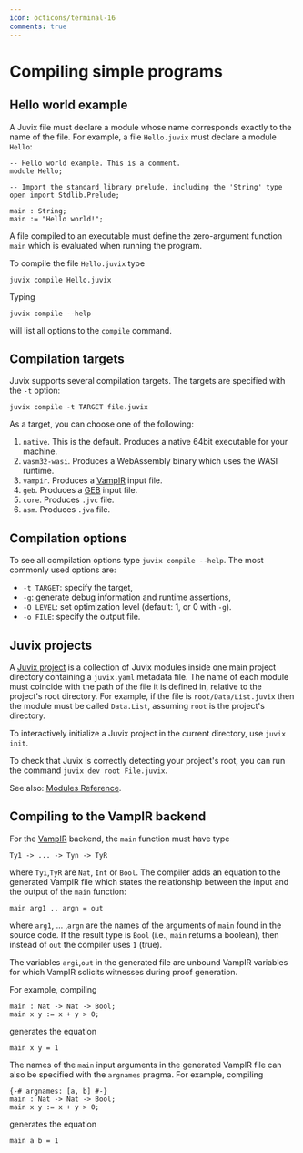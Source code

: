 ```yaml
---
icon: octicons/terminal-16
comments: true
---
```


# Compiling simple programs

## Hello world example

A Juvix file must declare a module whose name corresponds exactly to the
name of the file. For example, a file `Hello.juvix` must declare a
module `Hello`:

```juvix
-- Hello world example. This is a comment.
module Hello;

-- Import the standard library prelude, including the 'String' type
open import Stdlib.Prelude;

main : String;
main := "Hello world!";
```

A file compiled to an executable must define the zero-argument function
`main` which is evaluated when running the program.

To compile the file `Hello.juvix` type

```shell
juvix compile Hello.juvix
```

Typing

```shell
juvix compile --help
```

will list all options to the `compile` command.

## Compilation targets

Juvix supports several compilation targets. The targets are specified
with the `-t` option:

```shell
juvix compile -t TARGET file.juvix
```

As a target, you can choose one of the following:

1.  `native`. This is the default. Produces a native 64bit executable
    for your machine.
2.  `wasm32-wasi`. Produces a WebAssembly binary which uses the WASI
    runtime.
3.  `vampir`. Produces a [VampIR](https://github.com/anoma/vamp-ir) input file.
4.  `geb`. Produces a [GEB](https://anoma.github.io/geb/) input file.
5.  `core`. Produces `.jvc` file.
6.  `asm`. Produces `.jva` file.

## Compilation options

To see all compilation options type `juvix compile --help`. The most
commonly used options are:

- `-t TARGET`: specify the target,
- `-g`: generate debug information and runtime assertions,
- `-O LEVEL`: set optimization level (default: 1, or 0 with `-g`).
- `-o FILE`: specify the output file.

## Juvix projects

A <u>Juvix project</u> is a collection of Juvix modules inside one main
project directory containing a `juvix.yaml` metadata file. The name of
each module must coincide with the path of the file it is defined in,
relative to the project's root directory. For example, if the file is
`root/Data/List.juvix` then the module must be called `Data.List`,
assuming `root` is the project's directory.

To interactively initialize a Juvix project in the current directory,
use `juvix init`.

To check that Juvix is correctly detecting your project's root, you can
run the command `juvix dev root File.juvix`.

See also: [Modules Reference](../reference/language/modules.md).

## Compiling to the VampIR backend

For the [VampIR](https://github.com/anoma/vamp-ir) backend, the `main` function must have type

```text
Ty1 -> ... -> Tyn -> TyR
```

where `Tyi`,`TyR` are `Nat`, `Int` or `Bool`. The compiler adds an equation to the generated VampIR file which states the relationship between the input and the output of the `main` function:

```text
main arg1 .. argn = out
```

where `arg1`, ... ,`argn` are the names of the arguments of `main` found in the source code. If the result type is `Bool` (i.e., `main` returns a boolean), then instead of `out` the compiler uses `1` (true).

The variables `argi`,`out` in the generated file are unbound VampIR
variables for which VampIR solicits witnesses during proof generation.

For example, compiling

```juvix
main : Nat -> Nat -> Bool;
main x y := x + y > 0;
```

generates the equation

```text
main x y = 1
```

The names of the `main` input arguments in the generated VampIR file can also be
specified with the `argnames` pragma. For example, compiling

```juvix
{-# argnames: [a, b] #-}
main : Nat -> Nat -> Bool;
main x y := x + y > 0;
```

generates the equation

```text
main a b = 1
```
